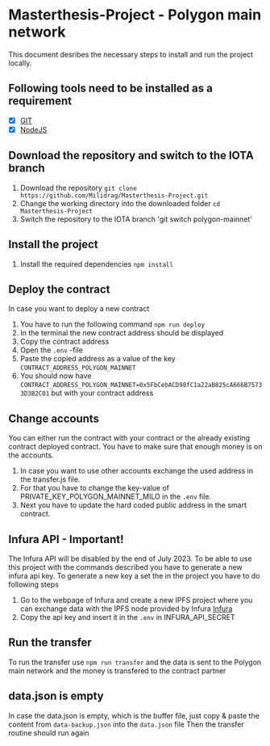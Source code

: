 # Masterthesis-Project - Polygon main network

This document desribes the necessary steps to install and run the project locally. 

## Following tools need to be installed as a requirement
- [x] [GIT](https://git-scm.com/book/de/v2/Erste-Schritte-Git-installieren)
- [x] [NodeJS](https://nodejs.org/en/download)

## Download the repository and switch to the IOTA branch 
1. Download the repository `git clone https://github.com/Milidrag/Masterthesis-Project.git`
2. Change the working directory into the downloaded folder `cd Masterthesis-Project`
3. Switch the repository to the IOTA branch 'git switch polygon-mainnet'

## Install the project
1. Install the required dependencies `npm install`

## Deploy the contract
In case you want to deploy a new contract 
1. You have to run the following command `npm run deploy`
2. In the terminal the new contract address should be displayed
3. Copy the contract address
4. Open the `.env` -file 
5. Paste the copied address as a value of the key `CONTRACT_ADDRESS_POLYGON_MAINNET` 
6. You should now have `CONTRACT_ADDRESS_POLYGON_MAINNET=0x5FbCebACD98fC1a22aB825cA666B75733D3B2C01` but with your contract address 

## Change accounts
You can either run the contract with your contract or the already existing contract deployed contract. You have to make sure that enough money is on the accounts.
1. In case you want to use other accounts exchange the used address in the transfer.js file. 
2. For that you have to change the key-value of PRIVATE_KEY_POLYGON_MAINNET_MILO in the `.env` file. 
3. Next you have to update the hard coded public address in the smart contract. 

## Infura API - Important!
The Infura API will be disabled by the end of July 2023. To be able to use this project with the commands described you have to generate a new infura api key. 
To generate a new key a set the in the project you have to do following steps 
1. Go to the webpage of Infura and create a new IPFS project where you can exchange data with the IPFS node provided by Infura [Infura](https://app.infura.io/dashboard)
2. Copy the api key and insert it in the `.env` in INFURA_API_SECRET

## Run the transfer 
To run the transfer use `npm run transfer` and the data is sent to the Polygon main network and the money is transfered to the contract partner  

## data.json is empty
In case the data.json is empty, which is the buffer file, just copy & paste the content from `data-backup.json` into the `data.json` file
Then the transfer routine should run again
